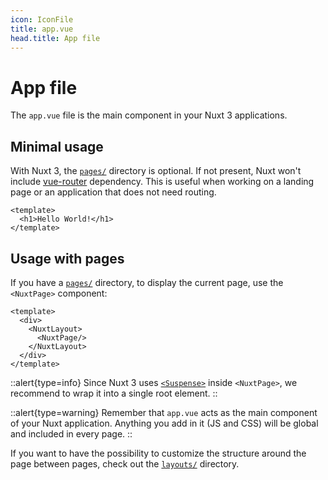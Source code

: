 ```yaml
---
icon: IconFile
title: app.vue
head.title: App file
---
```


# App file

The `app.vue` file is the main component in your Nuxt 3 applications.

## Minimal usage

With Nuxt 3, the [`pages/`](/docs/directory-structure/pages) directory is optional. If not present, Nuxt won't include [vue-router](https://router.vuejs.org/) dependency. This is useful when working on a landing page or an application that does not need routing.

```vue [app.vue]
<template>
  <h1>Hello World!</h1>
</template>
```

## Usage with pages

If you have a [`pages/`](/docs/directory-structure/pages) directory, to display the current page, use the `<NuxtPage>` component:

```vue [app.vue]
<template>
  <div>
    <NuxtLayout>
      <NuxtPage/>
    </NuxtLayout>
  </div>
</template>
```

::alert{type=info}
Since Nuxt 3 uses [`<Suspense>`](https://vuejs.org/guide/built-ins/suspense.html#suspense) inside `<NuxtPage>`, we recommend to wrap it into a single root element.
::

::alert{type=warning}
Remember that `app.vue` acts as the main component of your Nuxt application. Anything you add in it (JS and CSS) will be global and included in every page.
::

If you want to have the possibility to customize the structure around the page between pages, check out the [`layouts/`](/docs/directory-structure/layouts) directory.
